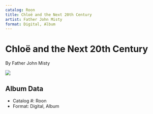 ```yaml
---
catalog: Roon
title: Chloë and the Next 20th Century
artist: Father John Misty
format: Digital, Album
---
```


# Chloë and the Next 20th Century

By Father John Misty

![](../../assets/albumcovers/Father_John_Misty-Chloë_and_the_Next_20th_Century.png)

## Album Data

- Catalog #: Roon
- Format: Digital, Album

